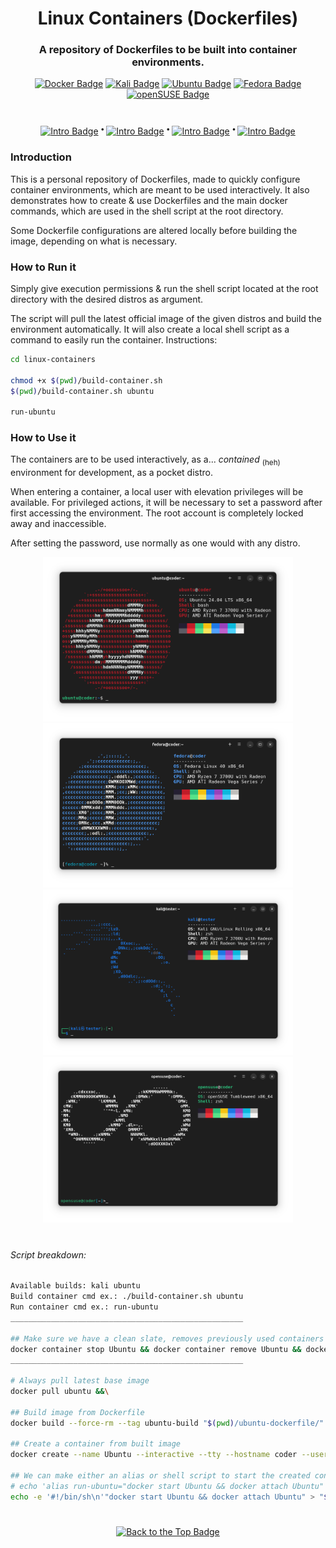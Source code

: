 <div align="center">

# Linux Containers (Dockerfiles)
### A repository of Dockerfiles to be built into container environments.
[![Docker Badge](https://img.shields.io/badge/Docker-1D63ED?logo=docker&logoColor=white)](https://docker.com)
[![Kali Badge](https://img.shields.io/badge/Kali_Linux-2777FF?logo=kalilinux&logoColor=white)](https://kali.org/)
[![Ubuntu Badge](https://img.shields.io/badge/Ubuntu-E95420?logo=ubuntu&logoColor=white)](https://ubuntu.com/desktop)
[![Fedora Badge](https://img.shields.io/badge/Fedora-51A2DA?logo=fedora&logoColor=white)](https://fedoraproject.org/)
[![openSUSE Badge](https://img.shields.io/badge/openSUSE-73BA25?logo=opensuse&logoColor=white)](https://www.opensuse.org/)
#

[![Intro Badge](https://img.shields.io/badge/Intro-151515)](#introduction) <sup> **•** </sup>
[![Intro Badge](https://img.shields.io/badge/Run_it-151515)](#how-to-run-it) <sup> **•** </sup>
[![Intro Badge](https://img.shields.io/badge/Use_it-151515)](#how-to-use-it) <sup> **•** </sup>
[![Intro Badge](https://img.shields.io/badge/Script_Breakdown-151515)](#script-breakdown)

</div>

### Introduction
This is a personal repository of Dockerfiles, made to quickly configure container environments, which are meant to be used interactively. It also demonstrates how to create & use Dockerfiles and the main docker commands, which are used in the shell script at the root directory.

Some Dockerfile configurations are altered locally before building the image, depending on what is necessary.

### How to Run it
Simply give execution permissions & run the shell script located at the root directory with the desired distros as argument.

The script will pull the latest official image of the given distros and build the environment automatically. It will also create a local shell script as a command to easily run the container. Instructions:

```sh
cd linux-containers

chmod +x $(pwd)/build-container.sh
$(pwd)/build-container.sh ubuntu

run-ubuntu
```

### How to Use it
The containers are to be used interactively, as a... _contained_ <sub> (heh) </sub> environment for development, as a pocket distro.

When entering a container, a local user with elevation privileges will be available. For privileged actions, it will be necessary to set a password after first accessing the environment. The root account is completely locked away and inaccessible.

After setting the password, use normally as one would with any distro.

<div align="center">
  <div>
    <img src="assets/images/Ubuntu.png" alt="Ubuntu container in terminal window" width="400"/>
    <img src="assets/images/Fedora.png" alt="Fedora container in terminal window" width="400"/>
  </div>
  
  <div>
    <img src="assets/images/Kali.png" alt="Kali container in terminal window" width="400"/>
    <img src="assets/images/openSUSE.png" alt="openSUSE container in terminal window" width="400"/>
  </div>
</div>

#
###### Script breakdown:
```sh
Available builds: kali ubuntu
Build container cmd ex.: ./build-container.sh ubuntu
Run container cmd ex.: run-ubuntu
____________________________________________________

## Make sure we have a clean slate, removes previously used containers  / images
docker container stop Ubuntu && docker container remove Ubuntu && docker image remove ubuntu-build
____________________________________________________

# Always pull latest base image
docker pull ubuntu &&\

## Build image from Dockerfile
docker build --force-rm --tag ubuntu-build "$(pwd)/ubuntu-dockerfile/" &&\

## Create a container from built image
docker create --name Ubuntu --interactive --tty --hostname coder --user ubuntu --volume "$HOME/.docker/Ubuntu:/home/shared" ubuntu-build &&\

## We can make either an alias or shell script to start the created container:
# echo 'alias run-ubuntu="docker start Ubuntu && docker attach Ubuntu"' >> "$HOME/.profile"
echo -e '#!/bin/sh\n'"docker start Ubuntu && docker attach Ubuntu" > "$HOME/.local/bin/run-ubuntu" && chmod +x "$HOME/.local/bin/run-ubuntu"
```
#

<div align="center">

[![Back to the Top Badge](https://custom-icon-badges.demolab.com/badge/Back_to_the_Top-151515?logo=chevron-up)](#linux-containers-dockerfiles)

</div>

